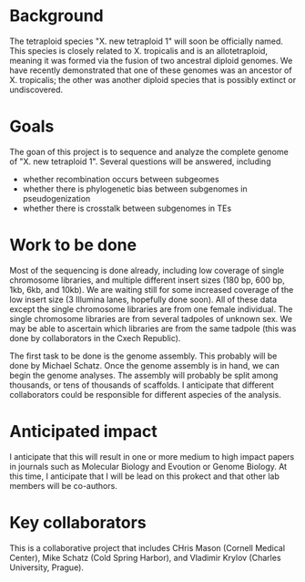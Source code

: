 # Background
The tetraploid species "X. new tetraploid 1" will soon be officially named.  This species is closely related to X. tropicalis and is an allotetraploid, meaning it was formed via the fusion of two ancestral diploid genomes.  We have recently demonstrated that one of these genomes was an ancestor of X. tropicalis; the other was another diploid species that is possibly extinct or undiscovered.

# Goals
The goan of this project is to sequence and analyze the complete genome of "X. new tetraploid 1".  Several questions will be answered, including 
* whether recombination occurs between subgeomes
* whether there is phylogenetic bias between subgenomes in pseudogenization
* whether there is crosstalk between subgenomes in TEs

# Work to be done
Most of the sequencing is done already, including low coverage of single chromosome libraries, and multiple different insert sizes (180 bp, 600 bp, 1kb, 6kb, and 10kb).  We are waiting still for some increased coverage of the low insert size (3 Illumina lanes, hopefully done soon).  All of these data except the single chromosome libraries are from one female individual.  The single chromosome libraries are from several tadpoles of unknown sex.  We may be able to ascertain which libraries are from the same tadpole (this was done by collaborators in the Cxech Republic).

The first task to be done is the genome assembly. This probably will be done by Michael Schatz.  Once the genome assembly is in hand, we can begin the genome analyses.  The assembly will probably be split among thousands, or tens of thousands of scaffolds.  I anticipate that different collaborators could be responsible for different aspecies of the analysis.

# Anticipated impact
I anticipate that this will result in one or more medium to high impact papers in journals such as Molecular Biology and Evoution or Genome Biology.  At this time, I anticipate that I will be lead on this prokect and that other lab members will be co-authors.

# Key collaborators
This is a collaborative project that includes CHris Mason (Cornell Medical Center), Mike Schatz (Cold Spring Harbor), and Vladimir Krylov (Charles University, Prague).

